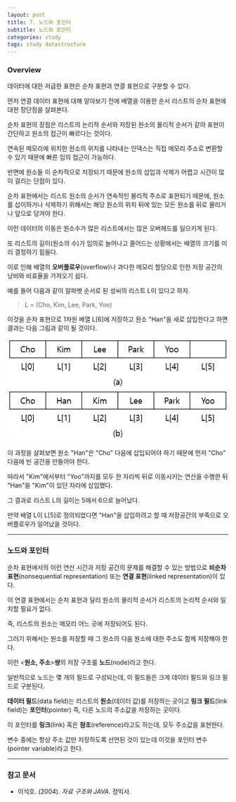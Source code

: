 ```yaml
---
layout: post
title: 7. 노드와 포인터
subtitle: 노드와 포인터
categories: study
tags: study datastructure
---
```


### Overview

데이터에 대한 저급한 표현은 순차 표현과 연결 표현으로 구분할 수 있다.

먼저 연결 데이터 표현에 대해 알아보기 전에 배열을 이용한 순서 리스트의 순차 표현에 대한 장단점을 살펴본다.

순차 표현의 장점은 리스트의 논리적 순서와 저장된 원소의 물리적 순서가 같아 표현이 간단하고 원소의 접근이 빠르다는 것이다.

연속된 메모리에 위치한 원소의 위치를 나타내는 인덱스는 직접 메모리 주소로 변환할 수 있기 때문에 빠른 임의 접근이 가능하다.

반면에 원소들 이 순차적으로 저장되기 때문에 원소의 삽입과 삭제가 어렵고 시간이 많이 걸리는 단점이 있다.

순차 표현에서는 리스트 원소의 순서가 연속적인 물리적 주소로 표현되기 때문에, 원소를 삽이하거나 삭제하기 위해서는 해당 원소의 위치 뒤에 있는 모든 원소를 뒤로 물리거나 앞으로 당겨야 한다.

이런 데이터의 이동은 원소수가 많은 리스트에서는 많은 오버헤드를 일으키게 된다.

또 리스트의 길이(원소의 수)가 임의로 늘어나고 줄어드는 상황에서는 배열의 크기를 미리 결정하기 힘들다.

이로 인해 배열의 **오버플로우**(overflow)나 과다한 메모리 할당으로 인한 저장 공간의 낭비와 비효율을 가져오기 쉽다.

예를 들어 다음과 같이 알파벳 순서로 된 성씨의 리스트 L이 있다고 하자.

> L = (Cho, Kim, Lee, Park, Yoo)

이것을 순차 표현으로 1차원 배열 L&#91;6&#93;에 저장하고 원소 &quot;Han&quot;을 새로 삽입한다고 하면 결과는 다음 그림과 같이 될 것이다.

![fig_1](/assets/img/study/ds/190724_fig_1.png "fig_1")

이 과정을 살펴보면 원소 &quot;Han&quot;은 &quot;Cho&quot; 다음에 삽입되어야 하기 때문에 먼저 &quot;Cho&quot; 다음에 빈 공간을 만들어야 한다.

따라서 &quot;Kim&quot;에서부터 &quot;Yoo&quot;까지를 모두 한 자리씩 뒤로 이동시키는 연산을 수행한 뒤 &quot;Han&quot;을 &quot;Kim&quot;이 있던 자리에 삽입했다.

그 결과로 리스트 L의 길이는 5에서 6으로 늘어났다.

만약 배열 L이 L&#91;5&#93;로 정의되었다면 &quot;Han&quot;을 삽입하려고 할 때 저장공간의 부족으로 오버플로우가 일어났을 것이다.

***

### 노드와 포인터

순차 표현에서의 이런 연산 시간과 저장 공간의 문제를 해결할 수 있는 방법으로 **비순차 표현**(nonsequential representation) 또는 **연결 표현**(linked representation)이 있다.

이 연결 표현에서는 순차 표현과 달리 원소의 물리적 순서가 리스트의 논리적 순서와 일치할 필요가 없다.

즉, 리스트의 원소는 메모리 어느 곳에 저장되어도 된다.

그러기 위해서는 원소를 저장할 때 그 원소의 다음 원소에 대한 주소도 함께 저장해야 한다.

이런 &lt;**원소, 주소**&gt;**쌍**의 저장 구조를 **노드**(node)라고 한다.

일반적으로 노드는 몇 개의 필드로 구성되는데, 이 필드들은 크게 데이터 필드와 링크 필드로 구분된다.

**데이터 필드**(data field)는 리스트의 **원소**(데이터 값)를 저장하는 곳이고 **링크 필드**(link field)는 **포인터**(pointer) 즉, 다른 노드의 주소값을 저장하는 곳이다.

이 포인터를 **링크**(link) 혹은 **참조**(reference)라고도 하는데, 모두 주소값을 표현한다.

변수 중에는 항상 주소 값만 저장하도록 선언된 것이 있는데 이것을 포인터 변수(pointer variable)라고 한다.

***

### 참고 문서
- 이석호. (2004). *자료 구조와 JAVA*. 정익사.

